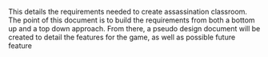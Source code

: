 This details the requirements needed to create assassination classroom. The point of this document is to build the requirements from both a bottom up and a top down approach. From there, a pseudo design document will be created to detail the features for the game, as well as possible future feature
